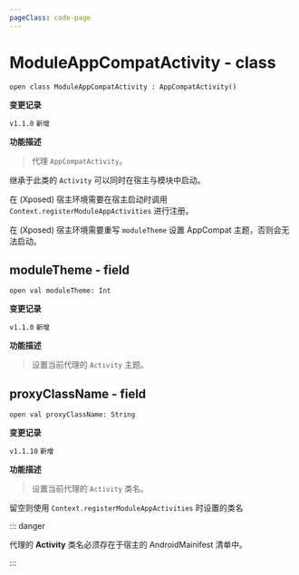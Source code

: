 ```yaml
---
pageClass: code-page
---
```


# ModuleAppCompatActivity <span class="symbol">- class</span>

```kotlin:no-line-numbers
open class ModuleAppCompatActivity : AppCompatActivity()
```

**变更记录**

`v1.1.0` `新增`

**功能描述**

> 代理 `AppCompatActivity`。

继承于此类的 `Activity` 可以同时在宿主与模块中启动。

在 (Xposed) 宿主环境需要在宿主启动时调用 `Context.registerModuleAppActivities` 进行注册。

在 (Xposed) 宿主环境需要重写 `moduleTheme` 设置 AppCompat 主题，否则会无法启动。

## moduleTheme <span class="symbol">- field</span>

```kotlin:no-line-numbers
open val moduleTheme: Int
```

**变更记录**

`v1.1.0` `新增`

**功能描述**

> 设置当前代理的 `Activity` 主题。

## proxyClassName <span class="symbol">- field</span>

```kotlin:no-line-numbers
open val proxyClassName: String
```

**变更记录**

`v1.1.10` `新增`

**功能描述**

> 设置当前代理的 `Activity` 类名。

留空则使用 `Context.registerModuleAppActivities` 时设置的类名

::: danger

代理的 **Activity** 类名必须存在于宿主的 AndroidMainifest 清单中。

:::